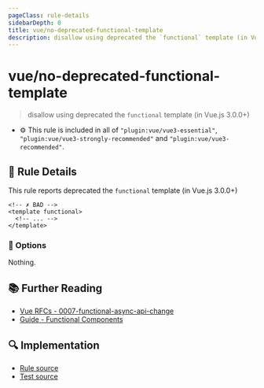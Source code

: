 ```yaml
---
pageClass: rule-details
sidebarDepth: 0
title: vue/no-deprecated-functional-template
description: disallow using deprecated the `functional` template (in Vue.js 3.0.0+)
---
```

# vue/no-deprecated-functional-template
> disallow using deprecated the `functional` template (in Vue.js 3.0.0+)

- :gear: This rule is included in all of `"plugin:vue/vue3-essential"`, `"plugin:vue/vue3-strongly-recommended"` and `"plugin:vue/vue3-recommended"`.

## :book: Rule Details

This rule reports deprecated the `functional` template (in Vue.js 3.0.0+)

<eslint-code-block :rules="{'vue/no-deprecated-functional-template': ['error']}">

```vue
<!-- ✗ BAD -->
<template functional>
  <!-- ... -->
</template>
```

</eslint-code-block>

### :wrench: Options

Nothing.

## :books: Further Reading

- [Vue RFCs - 0007-functional-async-api-change](https://github.com/vuejs/rfcs/blob/master/active-rfcs/0007-functional-async-api-change.md)
- [Guide - Functional Components](https://vuejs.org/v2/guide/render-function.html#Functional-Components)

## :mag: Implementation

- [Rule source](https://github.com/vuejs/eslint-plugin-vue/blob/master/lib/rules/no-deprecated-functional-template.js)
- [Test source](https://github.com/vuejs/eslint-plugin-vue/blob/master/tests/lib/rules/no-deprecated-functional-template.js)

